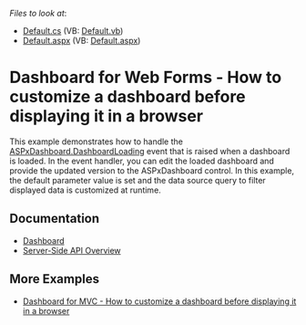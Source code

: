 <!-- default file list -->
*Files to look at*:

* [Default.cs](./CS/WebApplication7/Default.aspx.cs) (VB: [Default.vb](./VB/WebApplication7/Default.aspx.vb))
* [Default.aspx](./CS/WebApplication7/Default.aspx) (VB: [Default.aspx](./VB/WebApplication7/Default.aspx))
<!-- default file list end -->

# Dashboard for Web Forms - How to customize a dashboard before displaying it in a browser

This example demonstrates how to handle the [ASPxDashboard.DashboardLoading](https://docs.devexpress.com/Dashboard/DevExpress.DashboardWeb.ASPxDashboard.DashboardLoading) event that is raised when a dashboard is loaded. In the event handler, you can edit the loaded dashboard and provide the updated version to the ASPxDashboard control. In this example, the default parameter value is set and the data source query to filter displayed data is customized at runtime.

## Documentation

- [Dashboard](https://docs.devexpress.com/Dashboard/DevExpress.DashboardCommon.Dashboard)
- [Server-Side API Overview](https://docs.devexpress.com/Dashboard/12139/web-dashboard/aspnet-web-forms-dashboard-control/server-side-api-overview)

## More Examples

- [Dashboard for MVC - How to customize a dashboard before displaying it in a browser](https://github.com/DevExpress-Examples/how-to-customize-a-dashboard-before-displaying-it-in-a-browser-t596822)
